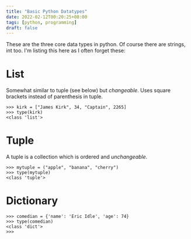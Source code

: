 ```yaml
---
title: "Basic Python Datatypes"
date: 2022-02-12T00:20:25+08:00
tags: [python, programming]
draft: false
---
```


These are the three core data types in python. Of course there are strings, int too. I'm listing this here as I often forget these:

# List
Somewhat similar to tuple (see below) but *changeable*. Uses square brackets instead of parenthesis in tuple.
```
>>> kirk = ["James Kirk", 34, "Captain", 2265]
>>> type(kirk)
<class 'list'>
```

# Tuple 
A tuple is a collection which is ordered and *unchangeable*.
```
>>> mytuple = ("apple", "banana", "cherry")
>>> type(mytuple)
<class 'tuple'>
```

# Dictionary
```
>>> comedian = {'name': 'Eric Idle', 'age': 74}
>>> type(comedian)
<class 'dict'>
>>> 
```
